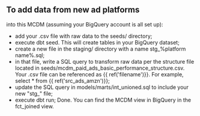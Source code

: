 ## To add data from new ad platforms
into this MCDM (assuming your BigQuery account is all set up):
- add your .csv file with raw data to the seeds/ directory;
- execute dbt seed. This will create tables in your BigQuery dataset;
- create a new file in the staging/ directory with a name stg_%platform name%.sql;
- in that file, write a SQL query to transform raw data per the structure file located in seeds/mcdm_paid_ads_basic_performance_structure.csv. Your .csv file can be referenced as {{ ref('filename')}}. For example, select * from {{ ref('src_ads_amzn')}};
- update the SQL query in models/marts/int_unioned.sql to include your new "stg_" file;
- execute dbt run;
Done. You can find the MCDM view in BigQuery in the fct_joined view.
